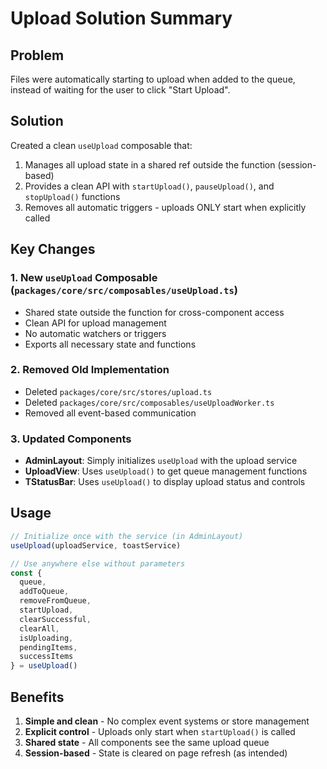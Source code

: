 # Upload Solution Summary

## Problem
Files were automatically starting to upload when added to the queue, instead of waiting for the user to click "Start Upload".

## Solution
Created a clean `useUpload` composable that:
1. Manages all upload state in a shared ref outside the function (session-based)
2. Provides a clean API with `startUpload()`, `pauseUpload()`, and `stopUpload()` functions
3. Removes all automatic triggers - uploads ONLY start when explicitly called

## Key Changes

### 1. New `useUpload` Composable (`packages/core/src/composables/useUpload.ts`)
- Shared state outside the function for cross-component access
- Clean API for upload management
- No automatic watchers or triggers
- Exports all necessary state and functions

### 2. Removed Old Implementation
- Deleted `packages/core/src/stores/upload.ts` 
- Deleted `packages/core/src/composables/useUploadWorker.ts`
- Removed all event-based communication

### 3. Updated Components
- **AdminLayout**: Simply initializes `useUpload` with the upload service
- **UploadView**: Uses `useUpload()` to get queue management functions
- **TStatusBar**: Uses `useUpload()` to display upload status and controls

## Usage

```typescript
// Initialize once with the service (in AdminLayout)
useUpload(uploadService, toastService)

// Use anywhere else without parameters
const { 
  queue,
  addToQueue,
  removeFromQueue,
  startUpload,
  clearSuccessful,
  clearAll,
  isUploading,
  pendingItems,
  successItems
} = useUpload()
```

## Benefits
1. **Simple and clean** - No complex event systems or store management
2. **Explicit control** - Uploads only start when `startUpload()` is called
3. **Shared state** - All components see the same upload queue
4. **Session-based** - State is cleared on page refresh (as intended)